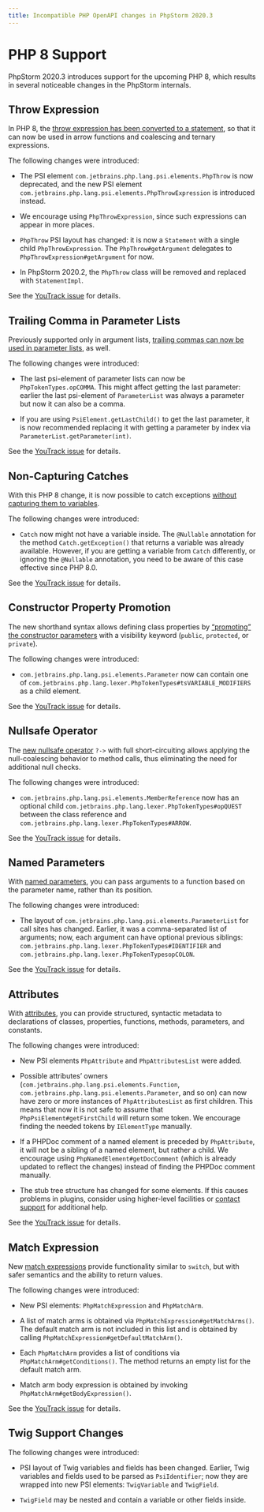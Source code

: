 ```yaml
---
title: Incompatible PHP OpenAPI changes in PhpStorm 2020.3
---
```

<!-- Copyright 2000-2020 JetBrains s.r.o. and other contributors. Use of this source code is governed by the Apache 2.0 license that can be found in the LICENSE file. -->

# PHP 8 Support
PhpStorm 2020.3 introduces support for the upcoming PHP 8, which results in several noticeable changes in the PhpStorm internals.

## Throw Expression
In PHP 8, the [throw expression has been converted to a statement](https://wiki.php.net/rfc/throw_expression), so that it can now be used in arrow functions and coalescing and ternary expressions.

The following changes were introduced:
* The PSI element `com.jetbrains.php.lang.psi.elements.PhpThrow` is now deprecated, and the new PSI element `com.jetbrains.php.lang.psi.elements.PhpThrowExpression` is introduced instead.

* We encourage using `PhpThrowExpression`, since such expressions can appear in more places.

* `PhpThrow` PSI layout has changed: it is now a `Statement` with a single child `PhpThrowExpression`. The `PhpThrow#getArgument` delegates to `PhpThrowExpression#getArgument` for now.

* In PhpStorm 2020.2, the `PhpThrow` class will be removed and replaced with `StatementImpl`.

See the [YouTrack issue](https://youtrack.jetbrains.com/issue/WI-54357) for details.

## Trailing Comma in Parameter Lists
Previously supported only in argument lists, [trailing commas can now be used in parameter lists](https://wiki.php.net/rfc/trailing_comma_in_parameter_list), as well.

The following changes were introduced:
* The last psi-element of parameter lists can now be `PhpTokenTypes.opCOMMA`. This might affect getting the last parameter: earlier the last psi-element of `ParameterList` was always a parameter but now it can also  be a comma.

* If you are using `PsiElement.getLastChild()` to get the last parameter, it is now recommended replacing it with getting a parameter by index via `ParameterList.getParameter(int)`.

See the [YouTrack issue](https://youtrack.jetbrains.com/issue/WI-54481) for details.

## Non-Capturing Catches
With this PHP 8 change, it is now possible to catch exceptions [without capturing them to variables](https://wiki.php.net/rfc/non-capturing_catches).

The following changes were introduced:
* `Catch` now might not have a variable inside. The `@Nullable` annotation for the method `Catch.getException()` that returns a variable was already available. However, if you are getting a variable from `Catch` differently, or ignoring the `@Nullable` annotation, you need to be aware of this case effective since PHP 8.0.

See the [YouTrack issue](https://youtrack.jetbrains.com/issue/WI-54484) for details.

## Constructor Property Promotion
The new shorthand syntax allows defining class properties by [“promoting” the constructor parameters](https://wiki.php.net/rfc/constructor_promotion) with a visibility keyword (`public`, `protected`, or `private`).

The following changes were introduced:
* `com.jetbrains.php.lang.psi.elements.Parameter` now can contain one of `com.jetbrains.php.lang.lexer.PhpTokenTypes#tsVARIABLE_MODIFIERS` as a child element.

See the [YouTrack issue](https://youtrack.jetbrains.com/issue/WI-54485) for details.

## Nullsafe Operator
The [new nullsafe operator](https://wiki.php.net/rfc/nullsafe_operator) `?->` with full short-circuiting allows applying the null-coalescing behavior to method calls, thus eliminating the need for additional null checks.

The following changes were introduced:
* `com.jetbrains.php.lang.psi.elements.MemberReference` now has an optional child `com.jetbrains.php.lang.lexer.PhpTokenTypes#opQUEST` between the class reference and `com.jetbrains.php.lang.lexer.PhpTokenTypes#ARROW`.

See the [YouTrack issue](https://youtrack.jetbrains.com/issue/WI-54639) for details.

## Named Parameters
With [named parameters](https://wiki.php.net/rfc/named_params), you can pass arguments to a function based on the parameter name, rather than its position.

The following changes were introduced:
* The layout of `com.jetbrains.php.lang.psi.elements.ParameterList` for call sites has changed. Earlier, it was a comma-separated list of arguments; now, each argument can have optional previous siblings: `com.jetbrains.php.lang.lexer.PhpTokenTypes#IDENTIFIER` and `com.jetbrains.php.lang.lexer.PhpTokenTypesopCOLON`.

See the [YouTrack issue](https://youtrack.jetbrains.com/issue/WI-54640) for details.

## Attributes
With [attributes](https://wiki.php.net/rfc/attributes_v2), you can provide structured, syntactic metadata to declarations of classes, properties, functions, methods, parameters, and constants.

The following changes were introduced:
* New PSI elements `PhpAttribute` and `PhpAttributesList` were added.

* Possible attributes’ owners (`com.jetbrains.php.lang.psi.elements.Function`, `com.jetbrains.php.lang.psi.elements.Parameter`, and so on) can now have zero or more instances of `PhpAttributesList` as first children. This means that now it is not safe to assume that `PhpPsiElement#getFirstChild` will return some token. We encourage finding the needed tokens by `IElementType` manually.

* If a PHPDoc comment of a named element is preceded by `PhpAttribute`, it will not be a sibling of a named element, but rather a child. We encourage using `PhpNamedElement#getDocComment` (which is already updated to reflect the changes) instead of finding the PHPDoc comment manually.

* The stub tree structure has changed for some elements. If this causes problems in plugins, consider using higher-level facilities or [contact support](https://www.jetbrains.com/help/phpstorm/getting-started.html#contact-support) for additional help.

See the [YouTrack issue](https://youtrack.jetbrains.com/issue/WI-53163) for details.

## Match Expression
New [match expressions](https://wiki.php.net/rfc/match_expression_v2) provide functionality similar to `switch`, but with safer semantics and the ability to return values.

The following changes were introduced:
* New PSI elements: `PhpMatchExpression` and `PhpMatchArm`.

* A list of match arms is obtained via `PhpMatchExpression#getMatchArms()`. The default match arm is not included in this list and is obtained by calling `PhpMatchExpression#getDefaultMatchArm()`.

* Each `PhpMatchArm` provides a list of conditions via `PhpMatchArm#getConditions()`. The method returns an empty list for the default match arm.

* Match arm body expression is obtained by invoking `PhpMatchArm#getBodyExpression()`.

See the [YouTrack issue](https://youtrack.jetbrains.com/issue/WI-54356) for details.

## Twig Support Changes
The following changes were introduced:
* PSI layout of Twig variables and fields has been changed. Earlier, Twig variables and fields used to be parsed as `PsiIdentifier`; now they are wrapped into new PSI elements: `TwigVariable` and `TwigField`.

* `TwigField` may be nested and contain a variable or other fields inside.